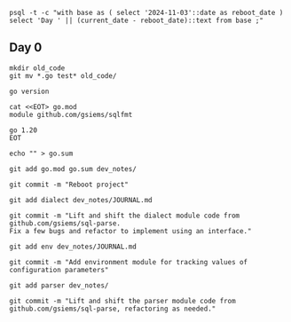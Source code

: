 
```psql -t -c "with base as ( select '2024-11-03'::date as reboot_date ) select 'Day ' || (current_date - reboot_date)::text from base ;"```

## Day 0

```
mkdir old_code
git mv *.go test* old_code/

go version

cat <<EOT> go.mod
module github.com/gsiems/sqlfmt

go 1.20
EOT

echo "" > go.sum

git add go.mod go.sum dev_notes/

git commit -m "Reboot project"
```

```
git add dialect dev_notes/JOURNAL.md

git commit -m "Lift and shift the dialect module code from github.com/gsiems/sql-parse.
Fix a few bugs and refactor to implement using an interface."
```

```
git add env dev_notes/JOURNAL.md

git commit -m "Add environment module for tracking values of configuration parameters"
```

```
git add parser dev_notes/

git commit -m "Lift and shift the parser module code from github.com/gsiems/sql-parse, refactoring as needed."
```
